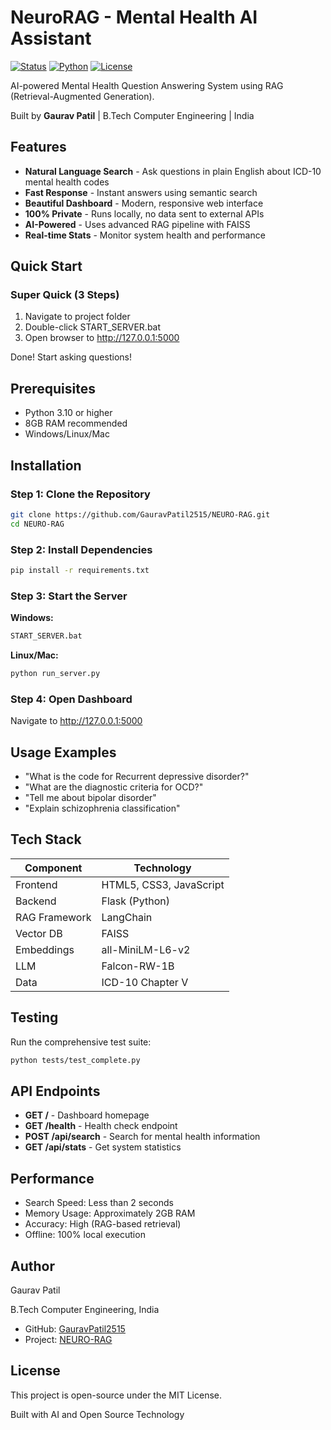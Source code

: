 # NeuroRAG - Mental Health AI Assistant

[![Status](https://img.shields.io/badge/status-working-brightgreen)](https://github.com/GauravPatil2515/NEURO-RAG)
[![Python](https://img.shields.io/badge/python-3.9+-blue)](https://www.python.org/)
[![License](https://img.shields.io/badge/license-MIT-green)](LICENSE)

AI-powered Mental Health Question Answering System using RAG (Retrieval-Augmented Generation).

Built by **Gaurav Patil** | B.Tech Computer Engineering | India

## Features

- **Natural Language Search** - Ask questions in plain English about ICD-10 mental health codes
- **Fast Response** - Instant answers using semantic search
- **Beautiful Dashboard** - Modern, responsive web interface
- **100% Private** - Runs locally, no data sent to external APIs
- **AI-Powered** - Uses advanced RAG pipeline with FAISS
- **Real-time Stats** - Monitor system health and performance

## Quick Start

### Super Quick (3 Steps)

1. Navigate to project folder
2. Double-click START_SERVER.bat
3. Open browser to <http://127.0.0.1:5000>

Done! Start asking questions!

## Prerequisites

- Python 3.10 or higher
- 8GB RAM recommended
- Windows/Linux/Mac

## Installation

### Step 1: Clone the Repository

```bash
git clone https://github.com/GauravPatil2515/NEURO-RAG.git
cd NEURO-RAG
```

### Step 2: Install Dependencies

```bash
pip install -r requirements.txt
```

### Step 3: Start the Server

**Windows:**

```bash
START_SERVER.bat
```

**Linux/Mac:**

```bash
python run_server.py
```

### Step 4: Open Dashboard

Navigate to <http://127.0.0.1:5000>

## Usage Examples

- "What is the code for Recurrent depressive disorder?"
- "What are the diagnostic criteria for OCD?"
- "Tell me about bipolar disorder"
- "Explain schizophrenia classification"

## Tech Stack

| Component | Technology |
|-----------|------------|
| Frontend | HTML5, CSS3, JavaScript |
| Backend | Flask (Python) |
| RAG Framework | LangChain |
| Vector DB | FAISS |
| Embeddings | all-MiniLM-L6-v2 |
| LLM | Falcon-RW-1B |
| Data | ICD-10 Chapter V |

## Testing

Run the comprehensive test suite:

```bash
python tests/test_complete.py
```

## API Endpoints

- **GET /** - Dashboard homepage
- **GET /health** - Health check endpoint
- **POST /api/search** - Search for mental health information
- **GET /api/stats** - Get system statistics

## Performance

- Search Speed: Less than 2 seconds
- Memory Usage: Approximately 2GB RAM
- Accuracy: High (RAG-based retrieval)
- Offline: 100% local execution

## Author

Gaurav Patil

B.Tech Computer Engineering, India

- GitHub: [GauravPatil2515](https://github.com/GauravPatil2515)
- Project: [NEURO-RAG](https://github.com/GauravPatil2515/NEURO-RAG)

## License

This project is open-source under the MIT License.

Built with AI and Open Source Technology

